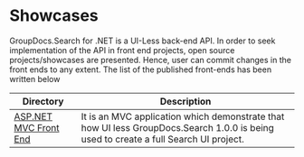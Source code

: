 # Showcases

GroupDocs.Search for .NET is a UI-Less back-end API. In order to seek implementation of the API in front end projects, open source projects/showcases are presented. Hence, user can commit changes in the front ends to any extent. The list of the published front-ends has been written below  


Directory | Description
--------- | -----------
[ASP.NET MVC Front End](https://github.com/groupdocs-search/GroupDocs.Search-for-.NET/tree/master/Showcases/GroupDocs.Search-UI)  | It is an MVC application which demonstrate that how UI less GroupDocs.Search 1.0.0 is being used to create a full Search UI project. 

